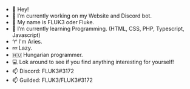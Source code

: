 - 👋 Hey! 
- 🔭 I’m currently working on my Website and Discord bot.
- 👤 My name is FLUK3 oder Fluke.
- 🌱 I’m currently learning Programming. (HTML, CSS, PHP, Typescript, Javascript)
- ♈ I'm Aries.
- 💤 Lazy.
- 🇭🇺 Hungarian programmer.
- 💻 Lok around to see if you find anything interesting for yourself!
- 📫 Discord: FLUK3#3172
- 📫 Guilded: FLUK3/FLUK3#3172
